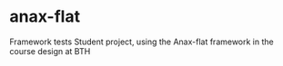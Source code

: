 # anax-flat
Framework tests
Student project, using the Anax-flat framework in the course design at BTH
